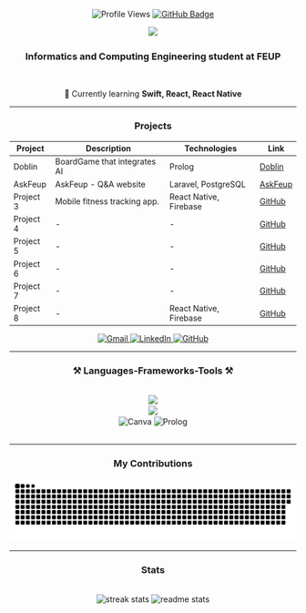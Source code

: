 <p align="center">
  <img src="https://komarev.com/ghpvc/?username=tatianawl&style=for-the-badge&color=8E44AD" alt="Profile Views" />
 <!--  <img src="https://img.shields.io/badge/GitHub-Profile-8E44AD?style=for-the-badge&logo=github" alt="GitHub Badge" />  -->
  <a href="https://github.com/tatianawl" target="_blank">
    <img src="https://img.shields.io/badge/GitHub-Profile-purple?style=for-the-badge&logo=github" alt="GitHub Badge" />
  </a>
</p>

<p align="center">
    <img src="https://readme-typing-svg.herokuapp.com/?font=Righteous&size=35&color=8E44AD&center=true&vCenter=true&width=500&height=70&duration=4000&lines=Hi+There!+👋;+I'm+Tatiana!;" />
</p>

<h3 align="center">
     Informatics and Computing Engineering student at FEUP  <br>
</h3>
<br/>

<div align="center"> 
  
 <!-- 🔭 Currently working on  **___** -->
  🌱 Currently learning **Swift, React, React Native**
  
<hr/> 
<h3 align="center"> Projects </h3>

| Project       | Description                         | Technologies            | Link                                      |
|---------------|-------------------------------------|-------------------------|-------------------------------------------|
| Doblin    | BoardGame that integrates AI          | Prolog           | [Doblin](https://github.com/yourproject1) |
| AskFeup| AskFeup - Q&A website                | Laravel, PostgreSQL      | [AskFeup](https://github.com/yourproject3) |
| Project 3     | Mobile fitness tracking app.        | React Native, Firebase    | [GitHub](https://github.com/yourproject2) |
| Project 4     | -       | -   | [GitHub](https://github.com/yourproject2) |
| Project 5     | -      | -   | [GitHub](https://github.com/yourproject2) |
| Project 6     | -        | -  | [GitHub](https://github.com/yourproject2) |
| Project 7     | -       | -   | [GitHub](https://github.com/yourproject2) |
| Project 8     | -    | React Native, Firebase   | [GitHub](https://github.com/yourproject2) |

</div>

 <!--
<div align="center"> 
  <a href="mailto:tatiana.lin.wang@gmail.com">
    <img src="https://img.shields.io/badge/Gmail-333333?style=for-the-badge&logo=gmail&logoColor=red" />
  </a>
  <a href="www.linkedin.com/in/tatianawl" target="_blank">
    <img src="https://img.shields.io/badge/LinkedIn-0077B5?style=for-the-badge&logo=linkedin&logoColor=white" target="_blank" />
  </a>
  <a href="https://tatianawl.github.io" target="_blank">
     <img src="https://img.shields.io/badge/Portfolio-FF5722?style=for-the-badge&logo=todoist&logoColor=white" target="_blank" />  
  </a>
</div>
-->
<div align="center"> 
  <!-- Gmail -->
  <a href="mailto:tatiana.lin.wang@gmail.com">
    <img src="https://img.shields.io/badge/Gmail-D14836?style=for-the-badge&logo=gmail&logoColor=white" alt="Gmail" />
  </a>
  <!-- LinkedIn -->
  <a href="https://www.linkedin.com/in/tatianawl" target="_blank">
    <img src="https://img.shields.io/badge/LinkedIn-0A66C2?style=for-the-badge&logo=linkedin&logoColor=white" alt="LinkedIn" />
  </a>
  <!-- Portfolio 
  <a href="https://tatianawl.github.io" target="_blank">
     <img src="https://img.shields.io/badge/Portfolio-181717?style=for-the-badge&logo=github&logoColor=white" alt="Portfolio" />
  </a> -->
  <!-- GitHub -->
  <a href="https://github.com/tatianawl" target="_blank">
     <img src="https://img.shields.io/badge/GitHub-000000?style=for-the-badge&logo=github&logoColor=white" alt="GitHub" />
  </a>
  <!-- Instagram 
  <a href="https://www.instagram.com/----" target="_blank">
     <img src="https://img.shields.io/badge/Instagram-E4405F?style=for-the-badge&logo=instagram&logoColor=white" alt="Instagram" />
  </a> -->
</div>

<hr/>
<h3 align="center">⚒ Languages-Frameworks-Tools ⚒</h3>
<br/>
<!--
<div align="center">
    <img src="https://skillicons.dev/icons?i=react,bootstrap,mui,html,css,vscode,github,figma,tailwind,git,r" />
    <img src="https://skillicons.dev/icons?i=nodejs,python,javascript,typescript,express,firebase,mongodb,c,java,nextjs,mysql,flask" /><br>
</div>
-->
<div align="center">
    <img src="https://skillicons.dev/icons?i=html,css,js,figma,vscode,github,git,gitlab" /><br>
    <img src="https://skillicons.dev/icons?i=python,laravel,cpp,java,mysql,c,haskell,firebase,docker,swift" /><br>
    <img src="https://img.shields.io/badge/Canva-00C4CC?logo=canva&logoColor=white&style=for-the-badge" alt="Canva" />
    <img src="https://img.shields.io/badge/Prolog-blue?logo=prolog&logoColor=white&style=for-the-badge" alt="Prolog" />
</div>
<br/>

<hr/> 
<div align="center">
  <h3> My Contributions </h3>
  <img alt="snake eating my contributions" src="https://raw.githubusercontent.com/tatianawl/tatianawl/output/github-contribution-grid-snake.svg" />
 </div>


<hr/>
<h3 align="center"> Stats </h3>
<br>
<div align="center">
  <img width=305 src="https://github-readme-streak-stats-salesp07.vercel.app/?user=tatianawl&count_private=true&theme=react&border_radius=10" alt="streak stats"/>
  <img width=290 src="https://github-readme-stats-salesp07.vercel.app/api?username=tatianawl&count_private=true&show_icons=true&theme=react&rank_icon=github&border_radius=10" alt="readme stats" />  
 <!-- <img width=290 align="center" src="https://github-readme-stats.vercel.app/api/top-langs/?username=tatianawl&hide=HTML&langs_count=8&layout=compact&theme=react&border_radius=10&size_weight=0.5&count_weight=0.5&exclude_repo=github-readme-stats" alt="top langs" />
</div>
-->

